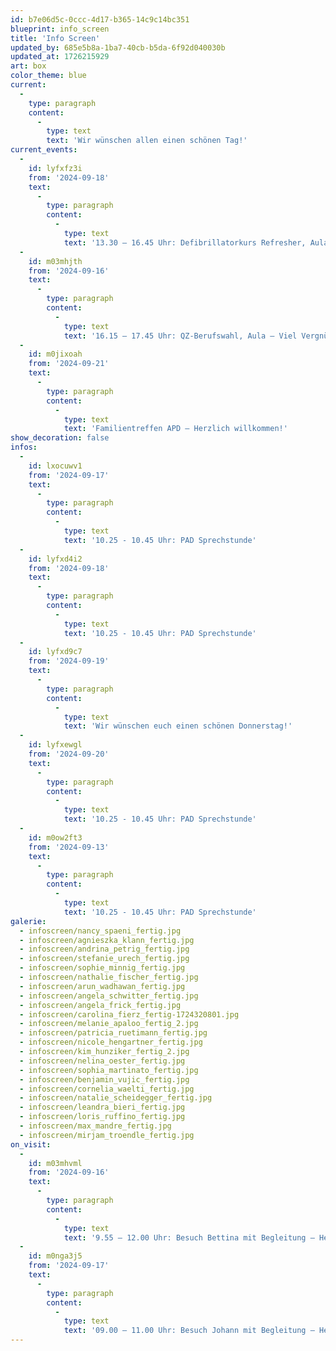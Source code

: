 ```yaml
---
id: b7e06d5c-0ccc-4d17-b365-14c9c14bc351
blueprint: info_screen
title: 'Info Screen'
updated_by: 685e5b8a-1ba7-40cb-b5da-6f92d040030b
updated_at: 1726215929
art: box
color_theme: blue
current:
  -
    type: paragraph
    content:
      -
        type: text
        text: 'Wir wünschen allen einen schönen Tag!'
current_events:
  -
    id: lyfxfz3i
    from: '2024-09-18'
    text:
      -
        type: paragraph
        content:
          -
            type: text
            text: '13.30 – 16.45 Uhr: Defibrillatorkurs Refresher, Aula – Viel Vergnügen!'
  -
    id: m03mhjth
    from: '2024-09-16'
    text:
      -
        type: paragraph
        content:
          -
            type: text
            text: '16.15 – 17.45 Uhr: QZ-Berufswahl, Aula – Viel Vergnügen!'
  -
    id: m0jixoah
    from: '2024-09-21'
    text:
      -
        type: paragraph
        content:
          -
            type: text
            text: 'Familientreffen APD – Herzlich willkommen!'
show_decoration: false
infos:
  -
    id: lxocuwv1
    from: '2024-09-17'
    text:
      -
        type: paragraph
        content:
          -
            type: text
            text: '10.25 - 10.45 Uhr: PAD Sprechstunde'
  -
    id: lyfxd4i2
    from: '2024-09-18'
    text:
      -
        type: paragraph
        content:
          -
            type: text
            text: '10.25 - 10.45 Uhr: PAD Sprechstunde'
  -
    id: lyfxd9c7
    from: '2024-09-19'
    text:
      -
        type: paragraph
        content:
          -
            type: text
            text: 'Wir wünschen euch einen schönen Donnerstag!'
  -
    id: lyfxewgl
    from: '2024-09-20'
    text:
      -
        type: paragraph
        content:
          -
            type: text
            text: '10.25 - 10.45 Uhr: PAD Sprechstunde'
  -
    id: m0ow2ft3
    from: '2024-09-13'
    text:
      -
        type: paragraph
        content:
          -
            type: text
            text: '10.25 - 10.45 Uhr: PAD Sprechstunde'
galerie:
  - infoscreen/nancy_spaeni_fertig.jpg
  - infoscreen/agnieszka_klann_fertig.jpg
  - infoscreen/andrina_petrig_fertig.jpg
  - infoscreen/stefanie_urech_fertig.jpg
  - infoscreen/sophie_minnig_fertig.jpg
  - infoscreen/nathalie_fischer_fertig.jpg
  - infoscreen/arun_wadhawan_fertig.jpg
  - infoscreen/angela_schwitter_fertig.jpg
  - infoscreen/angela_frick_fertig.jpg
  - infoscreen/carolina_fierz_fertig-1724320801.jpg
  - infoscreen/melanie_apaloo_fertig_2.jpg
  - infoscreen/patricia_ruetimann_fertig.jpg
  - infoscreen/nicole_hengartner_fertig.jpg
  - infoscreen/kim_hunziker_fertig_2.jpg
  - infoscreen/nelina_oester_fertig.jpg
  - infoscreen/sophia_martinato_fertig.jpg
  - infoscreen/benjamin_vujic_fertig.jpg
  - infoscreen/cornelia_waelti_fertig.jpg
  - infoscreen/natalie_scheidegger_fertig.jpg
  - infoscreen/leandra_bieri_fertig.jpg
  - infoscreen/loris_ruffino_fertig.jpg
  - infoscreen/max_mandre_fertig.jpg
  - infoscreen/mirjam_troendle_fertig.jpg
on_visit:
  -
    id: m03mhvml
    from: '2024-09-16'
    text:
      -
        type: paragraph
        content:
          -
            type: text
            text: '9.55 – 12.00 Uhr: Besuch Bettina mit Begleitung – Herzlich willkommen!'
  -
    id: m0nga3j5
    from: '2024-09-17'
    text:
      -
        type: paragraph
        content:
          -
            type: text
            text: '09.00 – 11.00 Uhr: Besuch Johann mit Begleitung – Herzlich willkommen!'
---
```

